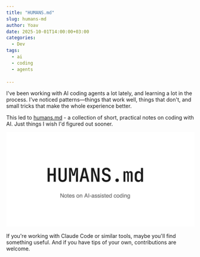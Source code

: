 ```yaml
---
title: "HUMANS.md"
slug: humans-md
author: Yoav
date: 2025-10-01T14:00:00+03:00
categories:
  - Dev
tags:
  - ai
  - coding
  - agents

---
```

I've been working with AI coding agents a lot lately, and learning a lot in the process. I've noticed patterns—things that work well, things that don't, and small tricks that make the whole experience better.

This led to [humans.md][1] - a collection of short, practical notes on coding with AI. Just things I wish I'd figured out sooner.

<img decoding="async" src="og-image.png" alt="humans.md - notes on AI-assisted coding" width="600" />

If you're working with Claude Code or similar tools, maybe you'll find something useful. And if you have tips of your own, contributions are welcome.

 [1]: https://humans.md

